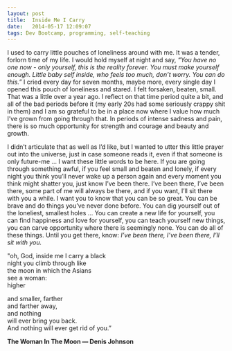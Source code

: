 ```yaml
---
layout: post
title:  Inside Me I Carry
date:   2014-05-17 12:09:07
tags: Dev Bootcamp, programming, self-teaching
---
```


I used to carry little pouches of loneliness around with me.  It was a tender, forlorn time of my life.  I would hold myself at night and say, *“You have no one now - only yourself, this is the reality forever.  You must make yourself enough.  Little baby self inside, who feels too much, don’t worry. You can do this.”*  I cried every day for seven months, maybe more, every single day I opened this pouch of loneliness and stared.  I felt forsaken, beaten, small.  That was a little over a year ago. I reflect on that time period quite a bit, and all of the bad periods before it (my early 20s had some seriously crappy shit in them) and I am so grateful to be in a place now where I value how much I’ve grown from going through that. In periods of intense sadness and pain, there is so much opportunity for strength and courage and beauty and growth.

I didn’t articulate that as well as I’d like, but I wanted to utter this little prayer out into the universe, just in case someone reads it, even if that someone is only future-me … I want these little words to be here.  If you are going through something awful, if you feel small and beaten and lonely, if every night you think you’ll never wake up a person again and every moment you think might shatter you, just know I’ve been there. I’ve been there, I’ve been there, some part of me will always be there, and if you want, I’ll sit there with you a while.  I want you to know that you can be so great.  You can be brave and do things you’ve never done before.  You can dig yourself out of the loneliest, smallest holes … You can create a new life for yourself, you can find happiness and love for yourself, you can teach yourself new things, you can carve opportunity where there is seemingly none.  You can do all of these things.  Until you get there, know: *I’ve been there, I’ve been there, I’ll sit with you.*

"oh, God, inside me I carry a black  
night you climb through like  
the moon in which the Asians  
see a woman:  
higher  

and smaller, farther  
and farther away,  
and nothing  
will ever bring you back.  
And nothing will ever get rid of you.”

**The Woman In The Moon — Denis Johnson**
